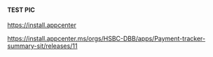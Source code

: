 #### TEST PIC
https://install.appcenter



https://install.appcenter.ms/orgs/HSBC-DBB/apps/Payment-tracker-summary-sit/releases/11

